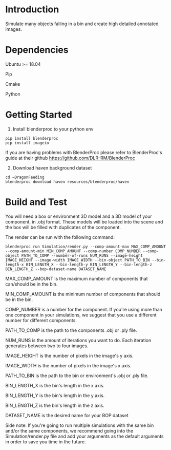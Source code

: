 # Introduction 
Simulate many objects falling in a bin and create high detailed annotated images.

# Dependencies
Ubuntu >= 18.04 

Pip

Cmake

Python

# Getting Started

1. Install blenderproc to your python env
``` 
pip install blenderproc
pip install imageio
```

If you are having problems with BlenderProc please refer to BlenderProc's guide at their github https://github.com/DLR-RM/BlenderProc 

2. Download haven background dataset
```
cd ~DragonFeeding
blenderproc download haven resources/blenderproc/haven
```

# Build and Test
You will need a box or environment 3D model and a 3D model of your component, in .obj format. 
These models will be loaded into the scene and the box will be filled with duplicates of the component. 

The render can be run with the following command:
```
blenderproc run Simulation/render.py --comp-amount-max MAX_COMP_AMOUNT --comp-amount-min MIN_COMP_AMOUNT --comp-number COMP_NUMBER --comp-object PATH_TO_COMP --number-of-runs NUM_RUNS --image-height IMAGE_HEIGHT --image-width IMAGE_WIDTH --bin-object PATH_TO_BIN --bin-length-x BIN_LENGTH_X --bin-length-y BIN_LENGTH_Y --bin-length-z BIN_LENGTH_Z --bop-dataset-name DATASET_NAME
```

MAX_COMP_AMOUNT is the maximum number of components that can/should be in the bin. 

MIN_COMP_AMOUNT is the minimum number of components that should be in the bin.

COMP_NUMBER is a number for the component. If you're using more than one component in your simulations, we suggest that you use a different number for different components.

PATH_TO_COMP is the path to the components .obj or .ply file.

NUM_RUNS is the amount of iterations you want to do. Each iteration generates between two to four images.

IMAGE_HEIGHT is the number of pixels in the image's y axis.

IMAGE_WIDTH is the number of pixels in the image's x axis.

PATH_TO_BIN is the path to the bin or environment's .obj or .ply file.

BIN_LENGTH_X is the bin's length in the x axis.

BIN_LENGTH_Y is the bin's length in the y axis.

BIN_LENGTH_Z is the bin's length in the z axis.

DATASET_NAME is the desired name for your BOP dataset


Side note: If you're going to run multiple simulations with the same bin and/or the same components, we recommend going into the Simulation/render.py file and add your arguments as the default arguments in order to save you time in the future.